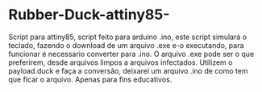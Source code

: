 # Rubber-Duck-attiny85-
Script para attiny85, script feito para arduino .ino, este script simulará o teclado, fazendo o download de um arquivo .exe e-o executando, para funcionar é necessario converter para .ino.
O arquivo .exe pode ser o que preferirem, desde arquivos limpos a arquivos infectados.
Utilizem o payload.duck e faça a conversão, deixarei um arquivo .ino de como tem que ficar o arquivo.
Apenas para fins educativos.
